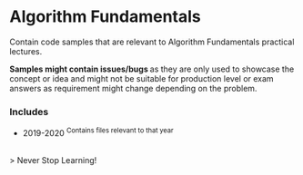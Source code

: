 # Algorithm Fundamentals
Contain code samples that are relevant to Algorithm Fundamentals practical lectures.

<b>Samples might contain issues/bugs </b> as they are only used to showcase the concept or idea and might not be suitable for production level or exam answers as requirement might change depending on the problem.

### Includes
- 2019-2020 <sup> Contains files relevant to that year</sup>


<br>
> Never Stop Learning!
